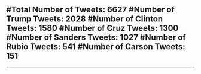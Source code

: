 #Total Number of Tweets: 6627 
#Number of Trump Tweets: 2028
#Number of Clinton Tweets: 1580
#Number of Cruz Tweets: 1300
#Number of Sanders Tweets: 1027
#Number of Rubio Tweets: 541
#Number of Carson Tweets: 151
---
---
